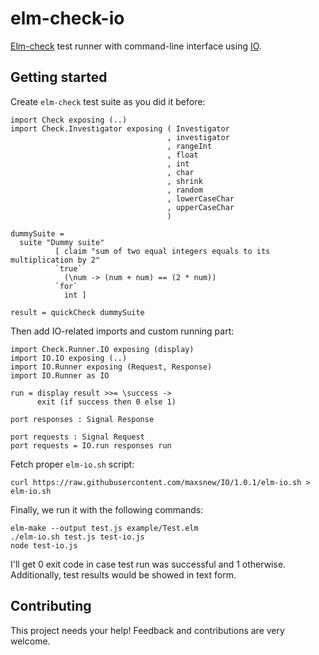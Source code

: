 # elm-check-io

[Elm-check](http://package.elm-lang.org/packages/TheSeamau5/elm-check/3.2.0) test runner with command-line interface using [IO](http://package.elm-lang.org/packages/maxsnew/IO/1.0.1).

## Getting started

Create `elm-check` test suite as you did it before:

```
import Check exposing (..)
import Check.Investigator exposing ( Investigator
                                   , investigator
                                   , rangeInt
                                   , float
                                   , int
                                   , char
                                   , shrink
                                   , random
                                   , lowerCaseChar
                                   , upperCaseChar
                                   )

dummySuite =
  suite "Dummy suite"
          [ claim "sum of two equal integers equals to its multiplication by 2"
          `true`
            (\num -> (num + num) == (2 * num))
          `for`
            int ]

result = quickCheck dummySuite
```

Then add IO-related imports and custom running part:

```
import Check.Runner.IO exposing (display)
import IO.IO exposing (..)
import IO.Runner exposing (Request, Response)
import IO.Runner as IO

run = display result >>= \success ->
      exit (if success then 0 else 1)

port responses : Signal Response

port requests : Signal Request
port requests = IO.run responses run
```

Fetch proper `elm-io.sh` script:

```
curl https://raw.githubusercontent.com/maxsnew/IO/1.0.1/elm-io.sh > elm-io.sh
```


Finally, we run it with the following commands:

```
elm-make --output test.js example/Test.elm
./elm-io.sh test.js test-io.js
node test-io.js
```

I'll get 0 exit code in case test run was successful and 1 otherwise. Additionally, test results would be showed in text form.

## Contributing

This project needs your help! Feedback and contributions are very welcome.
